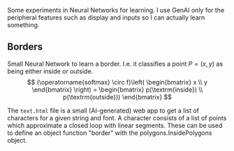 Some experiments in Neural Networks for learning. I use GenAI only for the peripheral features
such as display and inputs so I can actually learn something.

## Borders
Small Neural Network to learn a border. I.e. it classifies a point $P = (x, y)$ as being either inside or outside.
$$
(\operatorname{softmax} \circ f)\left(
\begin{bmatrix}
x \\
y
\end{bmatrix}
\right) =
\begin{bmatrix}
p(\textrm{inside}) \\
p(\textrm{outside}))
\end{bmatrix}
$$

The `text.html` file is a small (AI-generated) web app to get a list of characters for a given string and font.
A character consists of a list of points which approximate a closed loop with linear segments.
These can be used to define an object function "border" with the polygons.InsidePolygons object.
